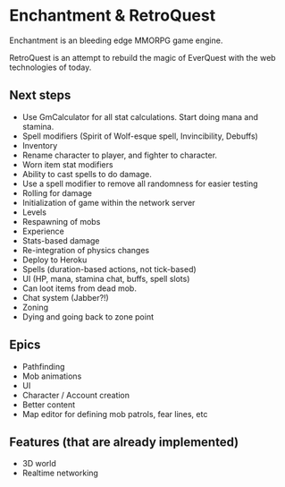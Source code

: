 Enchantment & RetroQuest
========================

Enchantment is an bleeding edge MMORPG game engine.

RetroQuest is an attempt to rebuild the magic of EverQuest with the web technologies of today.


Next steps
----------
* Use GmCalculator for all stat calculations. Start doing mana and stamina.
* Spell modifiers (Spirit of Wolf-esque spell, Invincibility, Debuffs)
* Inventory
* Rename character to player, and fighter to character.
* Worn item stat modifiers
* Ability to cast spells to do damage.
* Use a spell modifier to remove all randomness for easier testing
* Rolling for damage
* Initialization of game within the network server
* Levels
* Respawning of mobs
* Experience
* Stats-based damage
* Re-integration of physics changes
* Deploy to Heroku
* Spells (duration-based actions, not tick-based)
* UI (HP, mana, stamina chat, buffs, spell slots)
* Can loot items from dead mob.
* Chat system (Jabber?!)
* Zoning
* Dying and going back to zone point


Epics
-----

* Pathfinding
* Mob animations
* UI
* Character / Account creation
* Better content
* Map editor for defining mob patrols, fear lines, etc


Features (that are already implemented)
--------
* 3D world
* Realtime networking
